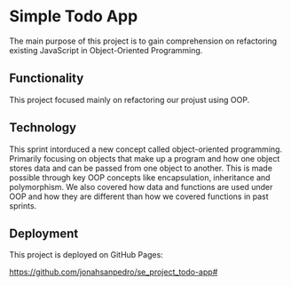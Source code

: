 # Simple Todo App

The main purpose of this project is to gain comprehension on refactoring existing JavaScript in Object-Oriented Programming.

## Functionality

This project focused mainly on refactoring our projust using OOP.

## Technology

This sprint intorduced a new concept called object-oriented programming. Primarily focusing on objects that make up a program and how one object stores data and can be passed from one object to another. This is made possible through key OOP concepts like encapsulation, inheritance and polymorphism. We also covered how data and functions are used under OOP and how they are different than how we covered functions in past sprints.

## Deployment

This project is deployed on GitHub Pages:

https://github.com/jonahsanpedro/se_project_todo-app#
